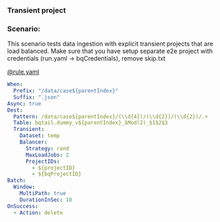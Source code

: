 ### Transient project

### Scenario:

This scenario tests data ingestion with explicit transient projects that are load balanced.
Make sure that you have setup separate e2e project with credentials (run.yaml -> bqCredentials), remove skip.txt

[@rule.yaml](rule/rule.yaml)
```yaml
When:
  Prefix: "/data/case${parentIndex}"
  Suffix: ".json"
Async: true
Dest:
  Pattern: /data/case${parentIndex}/(\\d{4})/(\\d{2})/(\\d{2})/.+
  Table: bqtail.dummy_v${parentIndex}_$Mod(2)_$1$2$3
  Transient:
    Dataset: temp
    Balancer:
      Strategy: rand
      MaxLoadJobs: 2
      ProjectIDs:
        - ${projectID}
        - ${bqProjectID}
Batch:
  Window:
    MultiPath: true
    DurationInSec: 10
OnSuccess:
  - Action: delete
```
